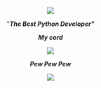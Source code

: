 <p align="center">
  <kbd><img src="https://i.pinimg.com/originals/fa/7e/99/fa7e9944c15ab3e99d76f4635e910d5e.gif">
</p>
<p align="center">
 "<b><i>The Best Python Developer<i/><b/>"
<p align="center">
 <p align="center">
   My cord
 <p align="center">
<img src="https://discord.c99.nl/widget/theme-2/852784347156185098.png">
<p align="center">
  Pew
        Pew
  Pew
<p align="center">
  <a href="https://github.com/antonkomarev/github-profile-views-counter">
    <img src="https://komarev.com/ghpvc/?username=solodevOG">
</a>
